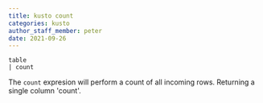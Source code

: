 ```yaml
---
title: kusto count
categories: kusto
author_staff_member: peter
date: 2021-09-26
---
```


```kusto
table
| count

```

The `count` expresion will perform a count of all incoming rows. Returning a single column 'count'.